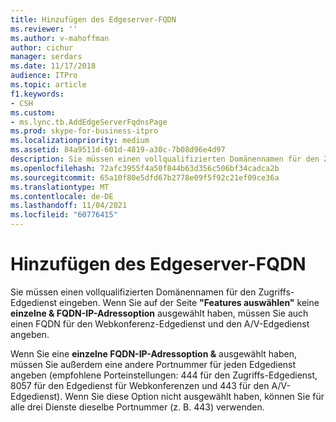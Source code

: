 ```yaml
---
title: Hinzufügen des Edgeserver-FQDN
ms.reviewer: ''
ms.author: v-mahoffman
author: cichur
manager: serdars
ms.date: 11/17/2018
audience: ITPro
ms.topic: article
f1.keywords:
- CSH
ms.custom:
- ms.lync.tb.AddEdgeServerFqdnsPage
ms.prod: skype-for-business-itpro
ms.localizationpriority: medium
ms.assetid: 84a9511d-601d-4819-a30c-7b08d96e4d97
description: Sie müssen einen vollqualifizierten Domänennamen für den Zugriffs-Edgedienst eingeben. Wenn Sie auf der Seite "Features auswählen" keine einzelne &amp; FQDN-IP-Adressoption ausgewählt haben, müssen Sie auch einen FQDN für den Webkonferenz-Edgedienst und den A/V-Edgedienst angeben.
ms.openlocfilehash: 72afc3955f4a50f844b63d356c506bf34cadca2b
ms.sourcegitcommit: 65a10f80e5dfd67b2778e09f5f92c21ef09ce36a
ms.translationtype: MT
ms.contentlocale: de-DE
ms.lasthandoff: 11/04/2021
ms.locfileid: "60776415"
---
```

# <a name="add-edge-server-fqdn"></a>Hinzufügen des Edgeserver-FQDN
 
Sie müssen einen vollqualifizierten Domänennamen für den Zugriffs-Edgedienst eingeben. Wenn Sie auf der Seite **"Features auswählen"** keine **einzelne &amp; FQDN-IP-Adressoption** ausgewählt haben, müssen Sie auch einen FQDN für den Webkonferenz-Edgedienst und den A/V-Edgedienst angeben.
  
Wenn Sie eine **einzelne FQDN-IP-Adressoption &amp;** ausgewählt haben, müssen Sie außerdem eine andere Portnummer für jeden Edgedienst angeben (empfohlene Porteinstellungen: 444 für den Zugriffs-Edgedienst, 8057 für den Edgedienst für Webkonferenzen und 443 für den A/V-Edgedienst). Wenn Sie diese Option nicht ausgewählt haben, können Sie für alle drei Dienste dieselbe Portnummer (z. B. 443) verwenden.
  

